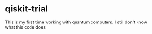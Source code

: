 # qiskit-trial

This is my first time working with quantum computers. I still don't know what this code does.
